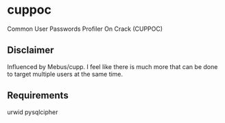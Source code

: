 # cuppoc
Common User Passwords Profiler On Crack (CUPPOC)

## Disclaimer
Influenced by Mebus/cupp. I feel like there is much more that can be done to target multiple users at the same time.

## Requirements
urwid
pysqlcipher
